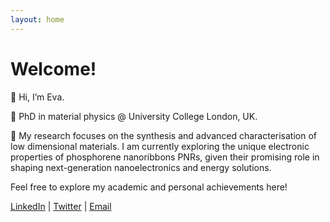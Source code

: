 ```yaml
---
layout: home
---
```


# Welcome!

👋 Hi, I’m Eva.

:microscope: PhD in material physics @ University College London, UK. 

:ribbon: My research focuses on the synthesis and advanced characterisation of low dimensional materials. I am currently exploring the unique electronic properties of phosphorene nanoribbons PNRs, given their promising role in shaping next-generation nanoelectronics and energy solutions.

Feel free to explore my academic and personal achievements here!

[LinkedIn]([link_here]) | [Twitter]([link_here]) | [Email](mailto:youremail@domain.com)
